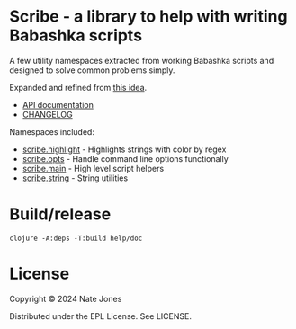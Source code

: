 # Scribe - a library to help with writing Babashka scripts

A few utility namespaces extracted from working Babashka scripts and designed to solve common problems simply.

Expanded and refined from [this idea](https://endot.org/2023/12/30/writing-babashka-scripts/#combining-power-with-ease-of-use).

* [API documentation](./API.md)
* [CHANGELOG](./CHANGELOG.md)

Namespaces included:

* [scribe.highlight](./API.md#scribe.highlight) - Highlights strings with color by regex
* [scribe.opts](./API.md#scribe.opts) - Handle command line options functionally
* [scribe.main](./API.md#scribe.main) - High level script helpers
* [scribe.string](./API.md#scribe.string) - String utilities

# Build/release

```shell
clojure -A:deps -T:build help/doc
```

# License

Copyright © 2024 Nate Jones

Distributed under the EPL License. See LICENSE.

